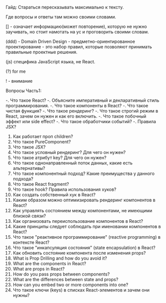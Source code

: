 Гайд:
Стараться пересказывать максимально к тексту.

Где вопросы и ответы там можно своими словами.

[] - означает информацию(может повторение), которую не нужно заучивать, но стоит намотать на ус и проговорить своими словам.

(ddd) - Domain Driven Design - предметно-ориентированное проектирование - это набор правил, которые позволяют принимать правильные проектные решения.

(js) специфика JavaScript языка, не React.

(?) for me

! - внимание

Вопросы Часть1:

-. Что такое React?
-. Объясните императивный и декларативный стиль программирования.
-. Что такое компоненты в React?
-. Что такое чистая функция?
-. Что такое рендеринг?
-. Что такое строгий режим в React, зачем он нужен и как его включить.
-. Что такое побочный эффект или side effect?
-. Что такое обработчики событий?
-. Правила JSX?

1. Как работает проп children?
2. Что такое PureComponent?
3. Что такое JSX?
4. Что такое условный рендеринг? Для чего он нужен?
5. Что такое атрибут key? Для чего он нужен?
6. Что такое однонаправленный поток данных, какие есть альтернативы?
7. Что такое компонентный подход? Какие преимущества у данного подхода?
8. Что такое React fragment?
9. Что такое hook? Правила использования хуков?
10. Как создать собственный хук в React?
11. Каким образом можно оптимизировать рендеринг компонентов в React?
12. Как управлять состоянием между компонентами, не имеющими близкой связи?
13. Как организовать переиспользование компонентов в React?
14. Какие принципы следует соблюдать при именовании компонентов в React?
15. Что такое "реактивное программирование" (reactive programming) в контексте React?
16. Что такое "инкапсуляция состояния" (state encapsulation) в React?
17. Как обновить состояние компонента после изменения props?
18. What is Prop Drilling and how do you avoid it?
19. What are the components in React?
20. What are props in React?
21. How do you pass props between components?
22. What are the differences between state and props?
23. How can you embed two or more components into one?
24. Что такое ключи (keys) в списках React-элементов и зачем они нужны?
